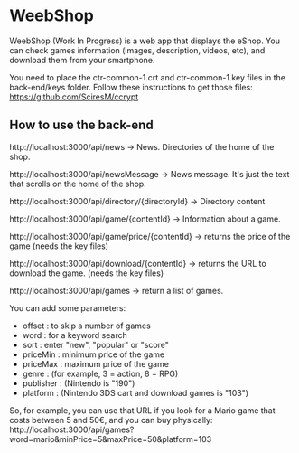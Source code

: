 # WeebShop

WeebShop  (Work In Progress) is a web app that displays the eShop.
You can check games information (images, description, videos, etc), and download them from your smartphone.

You need to place the ctr-common-1.crt and ctr-common-1.key files in the back-end/keys folder.
Follow these instructions to get those files: https://github.com/SciresM/ccrypt

## How to use the back-end

http://localhost:3000/api/news -> News. Directories of the home of the shop.

http://localhost:3000/api/newsMessage -> News message. It's just the text that scrolls on the home of the shop.

http://localhost:3000/api/directory/{directoryId} -> Directory content.

http://localhost:3000/api/game/{contentId} -> Information about a game.

http://localhost:3000/api/game/price/{contentId} -> returns the price of the game (needs the key files)

http://localhost:3000/api/download/{contentId} -> returns the URL to download the game. (needs the key files)

http://localhost:3000/api/games -> return a list of games.

You can add some parameters:
- offset : to skip a number of games
- word : for a keyword search
- sort : enter "new", "popular" or "score"
- priceMin : minimum price of the game
- priceMax : maximum price of the game
- genre : (for example, 3 = action, 8 = RPG)
- publisher : (Nintendo is "190")
- platform : (Nintendo 3DS cart and download games is "103")

So, for example, you can use that URL if you look for a Mario game that costs between 5 and 50€, and you can buy physically:
http://localhost:3000/api/games?word=mario&minPrice=5&maxPrice=50&platform=103